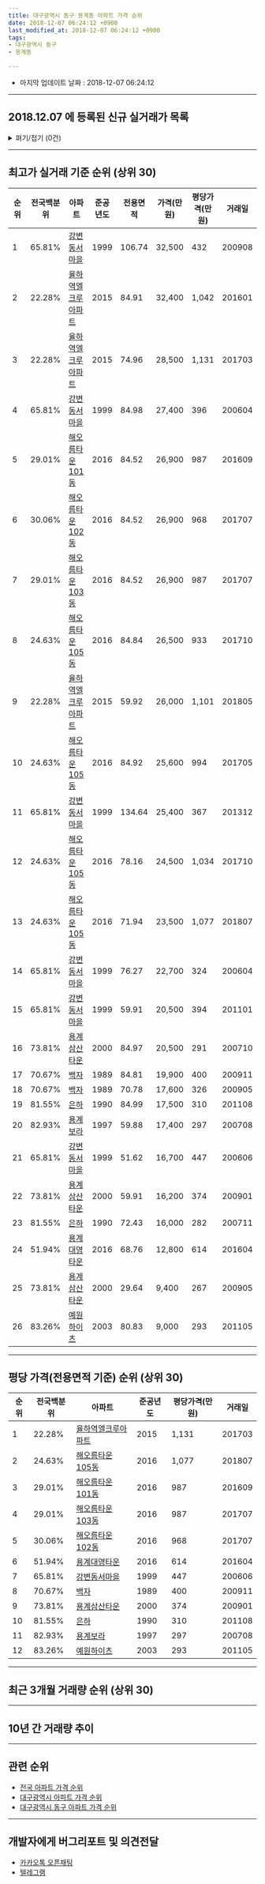 ```yaml
---
title: 대구광역시 동구 용계동 아파트 가격 순위
date: 2018-12-07 06:24:12 +0900
last_modified_at: 2018-12-07 06:24:12 +0900
tags:
- 대구광역시 동구
- 용계동

---
```


* 마지막 업데이트 날짜 : 2018-12-07 06:24:12

---

## 2018.12.07 에 등록된 신규 실거래가 목록

<details>
<summary>펴기/접기 (0건)</summary>
<div markdown="1">

|아파트|전국백분위|준공년도|전용면적|가격(만원)|평당가격(만원)|거래일|
|---|---|---|---|---|---|---|
|없음|||||||


</div>
</details>

---

## 최고가 실거래 기준 순위 (상위 30)


|순위|전국백분위|아파트|준공년도|전용면적|가격(만원)|평당가격(만원)|거래일|
|---|---|---|---|---|---|---|---|
|1|65.81%|[강변동서마을](https://search.naver.com/search.naver?query=%EB%8C%80%EA%B5%AC%EA%B4%91%EC%97%AD%EC%8B%9C+%EB%8F%99%EA%B5%AC+%EC%9A%A9%EA%B3%84%EB%8F%99+%EA%B0%95%EB%B3%80%EB%8F%99%EC%84%9C%EB%A7%88%EC%9D%84)|1999|106.74|32,500|432|200908|
|2|22.28%|[율하역엘크루아파트](https://search.naver.com/search.naver?query=%EB%8C%80%EA%B5%AC%EA%B4%91%EC%97%AD%EC%8B%9C+%EB%8F%99%EA%B5%AC+%EC%9A%A9%EA%B3%84%EB%8F%99+%EC%9C%A8%ED%95%98%EC%97%AD%EC%97%98%ED%81%AC%EB%A3%A8%EC%95%84%ED%8C%8C%ED%8A%B8)|2015|84.91|32,400|1,042|201601|
|3|22.28%|[율하역엘크루아파트](https://search.naver.com/search.naver?query=%EB%8C%80%EA%B5%AC%EA%B4%91%EC%97%AD%EC%8B%9C+%EB%8F%99%EA%B5%AC+%EC%9A%A9%EA%B3%84%EB%8F%99+%EC%9C%A8%ED%95%98%EC%97%AD%EC%97%98%ED%81%AC%EB%A3%A8%EC%95%84%ED%8C%8C%ED%8A%B8)|2015|74.96|28,500|1,131|201703|
|4|65.81%|[강변동서마을](https://search.naver.com/search.naver?query=%EB%8C%80%EA%B5%AC%EA%B4%91%EC%97%AD%EC%8B%9C+%EB%8F%99%EA%B5%AC+%EC%9A%A9%EA%B3%84%EB%8F%99+%EA%B0%95%EB%B3%80%EB%8F%99%EC%84%9C%EB%A7%88%EC%9D%84)|1999|84.98|27,400|396|200604|
|5|29.01%|[해오름타운 101동](https://search.naver.com/search.naver?query=%EB%8C%80%EA%B5%AC%EA%B4%91%EC%97%AD%EC%8B%9C+%EB%8F%99%EA%B5%AC+%EC%9A%A9%EA%B3%84%EB%8F%99+%ED%95%B4%EC%98%A4%EB%A6%84%ED%83%80%EC%9A%B4+101%EB%8F%99)|2016|84.52|26,900|987|201609|
|6|30.06%|[해오름타운 102동](https://search.naver.com/search.naver?query=%EB%8C%80%EA%B5%AC%EA%B4%91%EC%97%AD%EC%8B%9C+%EB%8F%99%EA%B5%AC+%EC%9A%A9%EA%B3%84%EB%8F%99+%ED%95%B4%EC%98%A4%EB%A6%84%ED%83%80%EC%9A%B4+102%EB%8F%99)|2016|84.52|26,900|968|201707|
|7|29.01%|[해오름타운 103동](https://search.naver.com/search.naver?query=%EB%8C%80%EA%B5%AC%EA%B4%91%EC%97%AD%EC%8B%9C+%EB%8F%99%EA%B5%AC+%EC%9A%A9%EA%B3%84%EB%8F%99+%ED%95%B4%EC%98%A4%EB%A6%84%ED%83%80%EC%9A%B4+103%EB%8F%99)|2016|84.52|26,900|987|201707|
|8|24.63%|[해오름타운 105동](https://search.naver.com/search.naver?query=%EB%8C%80%EA%B5%AC%EA%B4%91%EC%97%AD%EC%8B%9C+%EB%8F%99%EA%B5%AC+%EC%9A%A9%EA%B3%84%EB%8F%99+%ED%95%B4%EC%98%A4%EB%A6%84%ED%83%80%EC%9A%B4+105%EB%8F%99)|2016|84.84|26,500|933|201710|
|9|22.28%|[율하역엘크루아파트](https://search.naver.com/search.naver?query=%EB%8C%80%EA%B5%AC%EA%B4%91%EC%97%AD%EC%8B%9C+%EB%8F%99%EA%B5%AC+%EC%9A%A9%EA%B3%84%EB%8F%99+%EC%9C%A8%ED%95%98%EC%97%AD%EC%97%98%ED%81%AC%EB%A3%A8%EC%95%84%ED%8C%8C%ED%8A%B8)|2015|59.92|26,000|1,101|201805|
|10|24.63%|[해오름타운 105동](https://search.naver.com/search.naver?query=%EB%8C%80%EA%B5%AC%EA%B4%91%EC%97%AD%EC%8B%9C+%EB%8F%99%EA%B5%AC+%EC%9A%A9%EA%B3%84%EB%8F%99+%ED%95%B4%EC%98%A4%EB%A6%84%ED%83%80%EC%9A%B4+105%EB%8F%99)|2016|84.92|25,600|994|201705|
|11|65.81%|[강변동서마을](https://search.naver.com/search.naver?query=%EB%8C%80%EA%B5%AC%EA%B4%91%EC%97%AD%EC%8B%9C+%EB%8F%99%EA%B5%AC+%EC%9A%A9%EA%B3%84%EB%8F%99+%EA%B0%95%EB%B3%80%EB%8F%99%EC%84%9C%EB%A7%88%EC%9D%84)|1999|134.64|25,400|367|201312|
|12|24.63%|[해오름타운 105동](https://search.naver.com/search.naver?query=%EB%8C%80%EA%B5%AC%EA%B4%91%EC%97%AD%EC%8B%9C+%EB%8F%99%EA%B5%AC+%EC%9A%A9%EA%B3%84%EB%8F%99+%ED%95%B4%EC%98%A4%EB%A6%84%ED%83%80%EC%9A%B4+105%EB%8F%99)|2016|78.16|24,500|1,034|201710|
|13|24.63%|[해오름타운 105동](https://search.naver.com/search.naver?query=%EB%8C%80%EA%B5%AC%EA%B4%91%EC%97%AD%EC%8B%9C+%EB%8F%99%EA%B5%AC+%EC%9A%A9%EA%B3%84%EB%8F%99+%ED%95%B4%EC%98%A4%EB%A6%84%ED%83%80%EC%9A%B4+105%EB%8F%99)|2016|71.94|23,500|1,077|201807|
|14|65.81%|[강변동서마을](https://search.naver.com/search.naver?query=%EB%8C%80%EA%B5%AC%EA%B4%91%EC%97%AD%EC%8B%9C+%EB%8F%99%EA%B5%AC+%EC%9A%A9%EA%B3%84%EB%8F%99+%EA%B0%95%EB%B3%80%EB%8F%99%EC%84%9C%EB%A7%88%EC%9D%84)|1999|76.27|22,700|324|200604|
|15|65.81%|[강변동서마을](https://search.naver.com/search.naver?query=%EB%8C%80%EA%B5%AC%EA%B4%91%EC%97%AD%EC%8B%9C+%EB%8F%99%EA%B5%AC+%EC%9A%A9%EA%B3%84%EB%8F%99+%EA%B0%95%EB%B3%80%EB%8F%99%EC%84%9C%EB%A7%88%EC%9D%84)|1999|59.91|20,500|394|201101|
|16|73.81%|[용계삼산타운](https://search.naver.com/search.naver?query=%EB%8C%80%EA%B5%AC%EA%B4%91%EC%97%AD%EC%8B%9C+%EB%8F%99%EA%B5%AC+%EC%9A%A9%EA%B3%84%EB%8F%99+%EC%9A%A9%EA%B3%84%EC%82%BC%EC%82%B0%ED%83%80%EC%9A%B4)|2000|84.97|20,500|291|200710|
|17|70.67%|[백자](https://search.naver.com/search.naver?query=%EB%8C%80%EA%B5%AC%EA%B4%91%EC%97%AD%EC%8B%9C+%EB%8F%99%EA%B5%AC+%EC%9A%A9%EA%B3%84%EB%8F%99+%EB%B0%B1%EC%9E%90)|1989|84.81|19,900|400|200911|
|18|70.67%|[백자](https://search.naver.com/search.naver?query=%EB%8C%80%EA%B5%AC%EA%B4%91%EC%97%AD%EC%8B%9C+%EB%8F%99%EA%B5%AC+%EC%9A%A9%EA%B3%84%EB%8F%99+%EB%B0%B1%EC%9E%90)|1989|70.78|17,600|326|200905|
|19|81.55%|[은하](https://search.naver.com/search.naver?query=%EB%8C%80%EA%B5%AC%EA%B4%91%EC%97%AD%EC%8B%9C+%EB%8F%99%EA%B5%AC+%EC%9A%A9%EA%B3%84%EB%8F%99+%EC%9D%80%ED%95%98)|1990|84.99|17,500|310|201108|
|20|82.93%|[용계보라](https://search.naver.com/search.naver?query=%EB%8C%80%EA%B5%AC%EA%B4%91%EC%97%AD%EC%8B%9C+%EB%8F%99%EA%B5%AC+%EC%9A%A9%EA%B3%84%EB%8F%99+%EC%9A%A9%EA%B3%84%EB%B3%B4%EB%9D%BC)|1997|59.88|17,400|297|200708|
|21|65.81%|[강변동서마을](https://search.naver.com/search.naver?query=%EB%8C%80%EA%B5%AC%EA%B4%91%EC%97%AD%EC%8B%9C+%EB%8F%99%EA%B5%AC+%EC%9A%A9%EA%B3%84%EB%8F%99+%EA%B0%95%EB%B3%80%EB%8F%99%EC%84%9C%EB%A7%88%EC%9D%84)|1999|51.62|16,700|447|200606|
|22|73.81%|[용계삼산타운](https://search.naver.com/search.naver?query=%EB%8C%80%EA%B5%AC%EA%B4%91%EC%97%AD%EC%8B%9C+%EB%8F%99%EA%B5%AC+%EC%9A%A9%EA%B3%84%EB%8F%99+%EC%9A%A9%EA%B3%84%EC%82%BC%EC%82%B0%ED%83%80%EC%9A%B4)|2000|59.91|16,200|374|200901|
|23|81.55%|[은하](https://search.naver.com/search.naver?query=%EB%8C%80%EA%B5%AC%EA%B4%91%EC%97%AD%EC%8B%9C+%EB%8F%99%EA%B5%AC+%EC%9A%A9%EA%B3%84%EB%8F%99+%EC%9D%80%ED%95%98)|1990|72.43|16,000|282|200711|
|24|51.94%|[용계대영타운](https://search.naver.com/search.naver?query=%EB%8C%80%EA%B5%AC%EA%B4%91%EC%97%AD%EC%8B%9C+%EB%8F%99%EA%B5%AC+%EC%9A%A9%EA%B3%84%EB%8F%99+%EC%9A%A9%EA%B3%84%EB%8C%80%EC%98%81%ED%83%80%EC%9A%B4)|2016|68.76|12,800|614|201604|
|25|73.81%|[용계삼산타운](https://search.naver.com/search.naver?query=%EB%8C%80%EA%B5%AC%EA%B4%91%EC%97%AD%EC%8B%9C+%EB%8F%99%EA%B5%AC+%EC%9A%A9%EA%B3%84%EB%8F%99+%EC%9A%A9%EA%B3%84%EC%82%BC%EC%82%B0%ED%83%80%EC%9A%B4)|2000|29.64|9,400|267|200905|
|26|83.26%|[예원하이츠](https://search.naver.com/search.naver?query=%EB%8C%80%EA%B5%AC%EA%B4%91%EC%97%AD%EC%8B%9C+%EB%8F%99%EA%B5%AC+%EC%9A%A9%EA%B3%84%EB%8F%99+%EC%98%88%EC%9B%90%ED%95%98%EC%9D%B4%EC%B8%A0)|2003|80.83|9,000|293|201105|


---

## 평당 가격(전용면적 기준) 순위 (상위 30)


|순위|전국백분위|아파트|준공년도|평당가격(만원)|거래일|
|---|---|---|---|---|---|
|1|22.28%|[율하역엘크루아파트](https://search.naver.com/search.naver?query=%EB%8C%80%EA%B5%AC%EA%B4%91%EC%97%AD%EC%8B%9C+%EB%8F%99%EA%B5%AC+%EC%9A%A9%EA%B3%84%EB%8F%99+%EC%9C%A8%ED%95%98%EC%97%AD%EC%97%98%ED%81%AC%EB%A3%A8%EC%95%84%ED%8C%8C%ED%8A%B8)|2015|1,131|201703|
|2|24.63%|[해오름타운 105동](https://search.naver.com/search.naver?query=%EB%8C%80%EA%B5%AC%EA%B4%91%EC%97%AD%EC%8B%9C+%EB%8F%99%EA%B5%AC+%EC%9A%A9%EA%B3%84%EB%8F%99+%ED%95%B4%EC%98%A4%EB%A6%84%ED%83%80%EC%9A%B4+105%EB%8F%99)|2016|1,077|201807|
|3|29.01%|[해오름타운 101동](https://search.naver.com/search.naver?query=%EB%8C%80%EA%B5%AC%EA%B4%91%EC%97%AD%EC%8B%9C+%EB%8F%99%EA%B5%AC+%EC%9A%A9%EA%B3%84%EB%8F%99+%ED%95%B4%EC%98%A4%EB%A6%84%ED%83%80%EC%9A%B4+101%EB%8F%99)|2016|987|201609|
|4|29.01%|[해오름타운 103동](https://search.naver.com/search.naver?query=%EB%8C%80%EA%B5%AC%EA%B4%91%EC%97%AD%EC%8B%9C+%EB%8F%99%EA%B5%AC+%EC%9A%A9%EA%B3%84%EB%8F%99+%ED%95%B4%EC%98%A4%EB%A6%84%ED%83%80%EC%9A%B4+103%EB%8F%99)|2016|987|201707|
|5|30.06%|[해오름타운 102동](https://search.naver.com/search.naver?query=%EB%8C%80%EA%B5%AC%EA%B4%91%EC%97%AD%EC%8B%9C+%EB%8F%99%EA%B5%AC+%EC%9A%A9%EA%B3%84%EB%8F%99+%ED%95%B4%EC%98%A4%EB%A6%84%ED%83%80%EC%9A%B4+102%EB%8F%99)|2016|968|201707|
|6|51.94%|[용계대영타운](https://search.naver.com/search.naver?query=%EB%8C%80%EA%B5%AC%EA%B4%91%EC%97%AD%EC%8B%9C+%EB%8F%99%EA%B5%AC+%EC%9A%A9%EA%B3%84%EB%8F%99+%EC%9A%A9%EA%B3%84%EB%8C%80%EC%98%81%ED%83%80%EC%9A%B4)|2016|614|201604|
|7|65.81%|[강변동서마을](https://search.naver.com/search.naver?query=%EB%8C%80%EA%B5%AC%EA%B4%91%EC%97%AD%EC%8B%9C+%EB%8F%99%EA%B5%AC+%EC%9A%A9%EA%B3%84%EB%8F%99+%EA%B0%95%EB%B3%80%EB%8F%99%EC%84%9C%EB%A7%88%EC%9D%84)|1999|447|200606|
|8|70.67%|[백자](https://search.naver.com/search.naver?query=%EB%8C%80%EA%B5%AC%EA%B4%91%EC%97%AD%EC%8B%9C+%EB%8F%99%EA%B5%AC+%EC%9A%A9%EA%B3%84%EB%8F%99+%EB%B0%B1%EC%9E%90)|1989|400|200911|
|9|73.81%|[용계삼산타운](https://search.naver.com/search.naver?query=%EB%8C%80%EA%B5%AC%EA%B4%91%EC%97%AD%EC%8B%9C+%EB%8F%99%EA%B5%AC+%EC%9A%A9%EA%B3%84%EB%8F%99+%EC%9A%A9%EA%B3%84%EC%82%BC%EC%82%B0%ED%83%80%EC%9A%B4)|2000|374|200901|
|10|81.55%|[은하](https://search.naver.com/search.naver?query=%EB%8C%80%EA%B5%AC%EA%B4%91%EC%97%AD%EC%8B%9C+%EB%8F%99%EA%B5%AC+%EC%9A%A9%EA%B3%84%EB%8F%99+%EC%9D%80%ED%95%98)|1990|310|201108|
|11|82.93%|[용계보라](https://search.naver.com/search.naver?query=%EB%8C%80%EA%B5%AC%EA%B4%91%EC%97%AD%EC%8B%9C+%EB%8F%99%EA%B5%AC+%EC%9A%A9%EA%B3%84%EB%8F%99+%EC%9A%A9%EA%B3%84%EB%B3%B4%EB%9D%BC)|1997|297|200708|
|12|83.26%|[예원하이츠](https://search.naver.com/search.naver?query=%EB%8C%80%EA%B5%AC%EA%B4%91%EC%97%AD%EC%8B%9C+%EB%8F%99%EA%B5%AC+%EC%9A%A9%EA%B3%84%EB%8F%99+%EC%98%88%EC%9B%90%ED%95%98%EC%9D%B4%EC%B8%A0)|2003|293|201105|


---

## 최근 3개월 거래량 순위 (상위 30)


<div style="width:100%;">
    <canvas id="deal_count_ranking" height="250"></canvas>
</div>


<script>
new Chart(document.getElementById("deal_count_ranking"), {
    type: 'horizontalBar',
    data: {
        labels: ['율하역엘크루아파트', '강변동서마을', '백자', '은하'],
        datasets: [{
            label: '실거래 수',
            data: [14, 8, 4, 1],
            borderColor: "rgba(255, 0, 128, 1)",
            backgroundColor: "rgba(255, 0, 128, 0.5)",
            fill: false,
        }]
    },
    options: {
        responsive: true,
        title: {
            display: true,
            text: '최근 3개월 거래량 순위'
        },
        tooltips: {
            mode: 'index',
            intersect: false,
            callbacks: {
                title: function(tooltipItems, data) {
                    return "실거래 수:";
                },
                label: function(tooltipItem, data) {
                    return data.labels[tooltipItem.index] + ": " + tooltipItem.xLabel;
                }
            }
        },
        hover: {
            mode: 'nearest',
            intersect: true
        },
        scales: {
            xAxes: [{
                display: true,
                scaleLabel: {
                    display: true,
                    labelString: '실거래 수'
                },
                ticks: {
                    suggestedMin: 0,
                }
            }],
            yAxes: [{
                display: true,
                ticks: {
                    autoSkip: false,
                    callback: function(value, index, values) {
                        if (value.length > 15)
                            return value.substr(0, 13) + "...";
                        else
                            return value;
                    }
                },
                scaleLabel: {
                    display: false,
                }
            }]
        }
    }
});

</script>


---

## 10년 간 거래량 추이


<div style="width:100%;">
    <canvas id="deal_progress" height="250"></canvas>
</div>

<script>
new Chart(document.getElementById("deal_progress"), {
    type: 'line',
    data: {
        labels: ['200812','200901','200902','200903','200904','200905','200906','200907','200908','200909','200910','200911','200912','201001','201002','201003','201004','201005','201006','201007','201008','201009','201010','201011','201012','201101','201102','201103','201104','201105','201106','201107','201108','201109','201110','201111','201112','201201','201202','201203','201204','201205','201206','201207','201208','201209','201210','201211','201212','201301','201302','201303','201304','201305','201306','201307','201308','201309','201310','201311','201312','201401','201402','201403','201404','201405','201406','201407','201408','201409','201410','201411','201412','201501','201502','201503','201504','201505','201506','201507','201508','201509','201510','201511','201512','201601','201602','201603','201604','201605','201606','201607','201608','201609','201610','201611','201612','201701','201702','201703','201704','201705','201706','201707','201708','201709','201710','201711','201712','201801','201802','201803','201804','201805','201806','201807','201808','201809','201810','201811','201812'],
        datasets: [{
            label: '실거래 수',
            pointRadius: 1,
            data: [1, 2, 3, 3, 2, 5, 3, 5, 5, 3, 7, 4, 2, 5, 9, 4, 3, 6, 1, 3, 5, 4, 10, 7, 7, 12, 12, 9, 16, 11, 8, 7, 8, 7, 12, 10, 7, 8, 9, 12, 5, 15, 4, 6, 5, 7, 11, 17, 2, 5, 8, 14, 7, 10, 10, 7, 9, 4, 10, 6, 8, 8, 9, 4, 12, 8, 6, 5, 6, 11, 3, 10, 4, 4, 9, 5, 9, 6, 8, 4, 2, 4, 8, 4, 3, 4, 0, 0, 1, 1, 1, 10, 5, 8, 9, 3, 2, 5, 8, 7, 6, 11, 7, 16, 8, 3, 15, 8, 7, 10, 11, 8, 10, 9, 10, 10, 13, 8, 17, 10, 0],
            borderColor: "rgba(255, 201, 14, 1)",
            backgroundColor: "rgba(255, 201, 14, 0.5)",
            fill: true,
        }]
    },
    options: {
        responsive: true,
        title: {
            display: true,
            text: '10년간 거래량 추이'
        },
        tooltips: {
            mode: 'index',
            intersect: false,
        },
        hover: {
            mode: 'nearest',
            intersect: true
        },
        scales: {
            xAxes: [{
                display: true,
                scaleLabel: {
                    display: true,
                    labelString: '년/월'
                }
            }],
            yAxes: [{
                display: true,
                ticks: {
                    suggestedMin: 0,
                },
                scaleLabel: {
                    display: true,
                    labelString: '실거래 수'
                }
            }]
        }
    }
});

</script>


---

## 관련 순위

- [전국 아파트 가격 순위](https://inasie.github.io/apt-ranking/전국)
- [대구광역시 아파트 가격 순위](https://inasie.github.io/apt-ranking/대구광역시)
- [대구광역시 동구 아파트 가격 순위](https://inasie.github.io/apt-ranking/대구광역시-동구)


---

## 개발자에게 버그리포트 및 의견전달

- [카카오톡 오픈채팅](https://open.kakao.com/o/gLJUAP4)
- [텔레그램](https://t.me/inasie)

